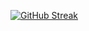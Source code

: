 <a href="https://git.io/streak-stats"><img src="https://github-readme-streak-stats.herokuapp.com?user=rajeevk47&theme=dark&hide_border=true" alt="GitHub Streak" /></a>
